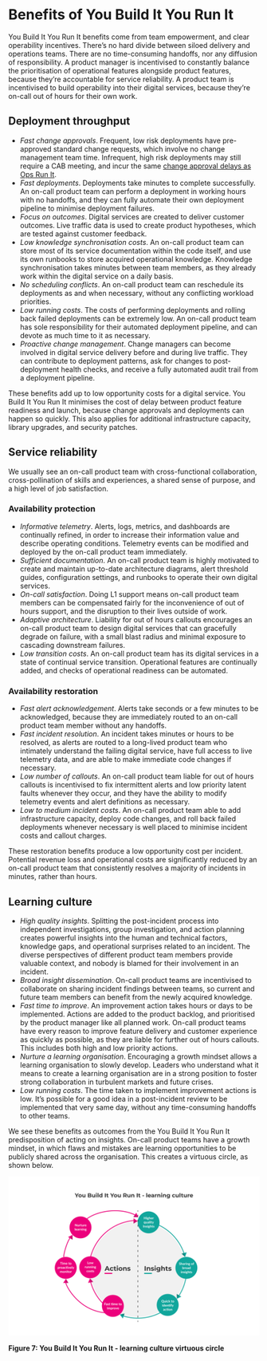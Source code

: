 # Benefits of You Build It You Run It

You Build It You Run It benefits come from team empowerment, and clear operability incentives. There’s no hard divide between siloed delivery and operations teams. There are no time-consuming handoffs, nor any diffusion of responsibility. A product manager is incentivised to constantly balance the prioritisation of operational features alongside product features, because they’re accountable for service reliability. A product team is incentivised to build operability into their digital services, because they’re on-call out of hours for their own work.

## Deployment throughput

* *Fast change approvals*. Frequent, low risk deployments have pre-approved standard change requests, which involve no change management team time. Infrequent, high risk deployments may still require a CAB meeting, and incur the same [change approval delays as Ops Run It](https://you-build-it-you-run-it.playbooks.ee/what-is-ops-run-it/drawbacks).
* *Fast deployments*. Deployments take minutes to complete successfully. An on-call product team can perform a deployment in working hours with no handoffs, and they can fully automate their own deployment pipeline to minimise deployment failures.  
* *Focus on outcomes*. Digital services are created to deliver customer outcomes. Live traffic data is used to create product hypotheses, which are tested against customer feedback.
* *Low knowledge synchronisation costs*. An on-call product team can store most of its service documentation within the code itself, and use its own runbooks to store acquired operational knowledge. Knowledge synchronisation takes minutes between team members, as they already work within the digital service on a daily basis.
* *No scheduling conflicts*. An on-call product team can reschedule its deployments as and when necessary, without any conflicting workload priorities. 
* *Low running costs*. The costs of performing deployments and rolling back failed deployments can be extremely low. An on-call product team has sole responsibility for their automated deployment pipeline, and can devote as much time to it as necessary.
* *Proactive change management*. Change managers can become involved in digital service delivery before and during live traffic. They can contribute to deployment patterns, ask for changes to post-deployment health checks, and receive a fully automated audit trail from a deployment pipeline.   

These benefits add up to low opportunity costs for a digital service. You Build It You Run It minimises the cost of delay between product feature readiness and launch, because change approvals and deployments can happen so quickly. This also applies for additional infrastructure capacity, library upgrades, and security patches.

## Service reliability

We usually see an on-call product team with cross-functional collaboration, cross-pollination of skills and experiences, a shared sense of purpose, and a high level of job satisfaction. 

### Availability protection

* *Informative telemetry*. Alerts, logs, metrics, and dashboards are continually refined, in order to increase their information value and describe operating conditions. Telemetry events can be modified and deployed by the on-call product team immediately.   
* *Sufficient documentation*. An on-call product team is highly motivated to create and maintain up-to-date architecture diagrams, alert threshold guides, configuration settings, and runbooks to operate their own digital services. 
* *On-call satisfaction*. Doing L1 support means on-call product team members can be compensated fairly for the inconvenience of out of hours support, and the disruption to their lives outside of work.
* *Adaptive architecture*. Liability for out of hours callouts encourages an on-call product team to design digital services that can gracefully degrade on failure, with a small blast radius and minimal exposure to cascading downstream failures. 
* *Low transition costs*. An on-call product team has its digital services in a state of continual service transition. Operational features are continually added, and checks of operational readiness can be automated. 

### Availability restoration

* *Fast alert acknowledgement*. Alerts take seconds or a few minutes to be acknowledged, because they are immediately routed to an on-call product team member without any handoffs. 
* *Fast incident resolution*. An incident takes minutes or hours to be resolved, as alerts are routed to a long-lived product team who intimately understand the failing digital service, have full access to live telemetry data, and are able to make immediate code changes if necessary.
* *Low number of callouts*. An on-call product team liable for out of hours callouts is incentivised to fix intermittent alerts and low priority latent faults whenever they occur, and they have the ability to modify telemetry events and alert definitions as necessary.
* *Low to medium incident costs*. An on-call product team able to add infrastructure capacity, deploy code changes, and roll back failed deployments whenever necessary is well placed to minimise incident costs and callout charges. 

These restoration benefits produce a low opportunity cost per incident. Potential revenue loss and operational costs are significantly reduced by an on-call product team that consistently resolves a majority of incidents in minutes, rather than hours.

## Learning culture

* *High quality insights*. Splitting the post-incident process into independent investigations, group investigation, and action planning creates powerful insights into the human and technical factors, knowledge gaps, and operational surprises related to an incident. The diverse perspectives of different product team members provide valuable context, and nobody is blamed for their involvement in an incident.
* *Broad insight dissemination*. On-call product teams are incentivised to collaborate on sharing incident findings between teams, so current and future team members can benefit from the newly acquired knowledge.
* *Fast time to improve*. An improvement action takes hours or days to be implemented. Actions are added to the product backlog, and prioritised by the product manager like all planned work. On-call product teams have every reason to improve feature delivery and customer experience as quickly as possible, as they are liable for further out of hours callouts. This includes both high and low priority actions.  
* *Nurture a learning organisation*. Encouraging a growth mindset allows a learning organisation to slowly develop. Leaders who understand what it means to create a learning organisation are in a strong position to foster strong collaboration in turbulent markets and future crises. 
* *Low running costs*. The time taken to implement improvement actions is low. It’s possible for a good idea in a post-incident review to be implemented that very same day, without any time-consuming handoffs to other teams. 

We see these benefits as outcomes from the You Build It You Run It predisposition of acting on insights. On-call product teams have a growth mindset, in which flaws and mistakes are learning opportunities to be publicly shared across the organisation. This creates a virtuous circle, as shown below.

![](../.gitbook/assets/what-is-you-build-it-you-run-it/you-build-it-you-run-it-learning-culture-cycle.png)

**Figure 7: You Build It You Run It - learning culture virtuous circle**